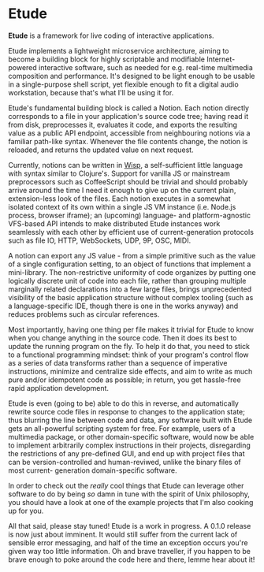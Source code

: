 # Etude

**Etude** is a framework for live coding of interactive applications.

Etude implements a lightweight microservice architecture, aiming to become a
building block for highly scriptable and modifiable Internet-powered interactive
software, such as needed for e.g. real-time multimedia composition and
performance. It's designed to be light enough to be usable in a single-purpose
shell script, yet flexible enough to fit a digital audio workstation, because
that's what I'll be using it for.

Etude's fundamental building block is called a Notion. Each notion directly
corresponds to a file in your application's source code tree; having read it
from disk, preprocesses it, evaluates it code, and exports the resulting value
as a public API endpoint, accessible from neighbouring notions via a familiar
path-like syntax. Whenever the file contents change, the notion is reloaded,
and returns the updated value on next request.

Currently, notions can be written in [Wisp](https://github.com/Gozala/wisp), a
self-sufficient little language with syntax similar to Clojure's. Support for
vanilla JS or mainstream preprocessors such as CoffeeScript should be trivial
and should probably arrive around the time I need it enough to give up on the
current plain, extension-less look of the files. Each notion executes in a
somewhat isolated context of its own within a single JS VM instance (i.e.
Node.js process, browser iframe); an (upcoming) language- and platform-agnostic
VFS-based API intends to make distributed Etude instances work seamlessly with
each other by efficient use of current-generation protocols such as file IO,
HTTP, WebSockets, UDP, 9P, OSC, MIDI.

A notion can export any JS value - from a simple primitive such as the value of
a single configuration setting, to an object of functions that implement a
mini-library. The non-restrictive uniformity of code organizes by putting one
logically discrete unit of code into each file, rather than grouping multiple
marginally related declarations into a few large files, brings unprecedented
visibility of the basic application structure without complex tooling (such as
a language-specific IDE, though there is one in the works anyway) and reduces
problems such as circular references.

Most importantly, having one thing per file makes it trivial for Etude to know
when you change anything in the source code. Then it does its best to update the
running program on the fly. To help it do that, you need to stick to a
functional programming mindset: think of your program's control flow as a series
of data transforms rather than a sequence of imperative instructions, minimize
and centralize side effects, and aim to write as much pure and/or idempotent
code as possible; in return, you get hassle-free rapid application development.

Etude is even (going to be) able to do this in reverse, and automatically
rewrite source code files in response to changes to the application state; thus
blurring the line between code and data, any software built with Etude gets an
all-powerful scripting system for free. For example, users of a multimedia
package, or other domain-specific software, would now be able to implement
arbitrarily complex instructions in their projects, disregarding the
restrictions of any pre-defined GUI, and end up with project files that can be
version-controlled and human-reviwed, unlike the binary files of most current-
generation domain-specific software.

In order to check out the _really_ cool things that Etude can leverage other
software to do by being _so_ damn in tune with the spirit of Unix philosophy,
you should have a look at one of the example projects that I'm also cooking up
for you. 

All that said, please stay tuned! Etude is a work in progress. A 0.1.0 release
is now just about imminent. It would still suffer from the current lack of
sensible error messaging, and half of the time an exception occurs you're given
way too little information. Oh and brave traveller, if you happen to be brave
enough to poke around the code here and there, lemme hear about it!
